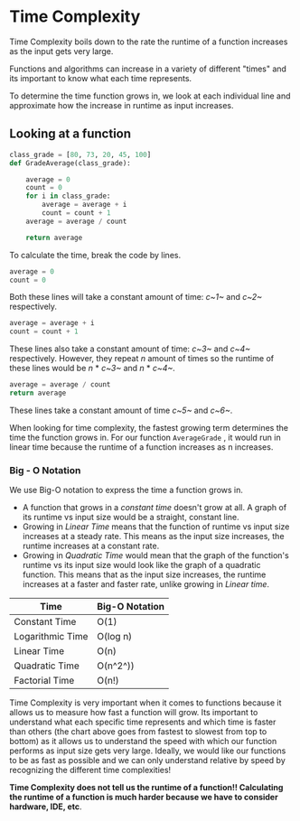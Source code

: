 # Time Complexity

Time Complexity boils down to the rate the runtime of a function increases as the input gets very large. 

Functions and algorithms can increase in a variety of different "times" and its important to know what each time represents. 

To determine the time function grows in, we look at each individual line and approximate how the increase in runtime as input increases. 

## Looking at a function

``` python
class_grade = [80, 73, 20, 45, 100]
def GradeAverage(class_grade):

    average = 0
    count = 0
    for i in class_grade:
        average = average + i
        count = count + 1
    average = average / count

    return average

```

To calculate the time, break the code by lines.

```python
average = 0     
count = 0
```

Both these lines will take a constant amount of time: *c~1~* and *c~2~* respectively. 

```python
average = average + i
count = count + 1
```

These lines also take a constant amount of time: *c~3~* and *c~4~* respectively. However, they repeat *n* amount of times so the runtime of these lines would be *n* * *c~3~* and *n* * *c~4~*. 

``` python
average = average / count 
return average
```

 These lines take a constant amount of time *c~5~* and *c~6~*. 

When looking for time complexity, the fastest growing term determines the time the function grows in. For our function `AverageGrade` , it would run in linear time because the runtime of a function increases as n increases. 

### Big - O Notation

We use Big-O notation to express the time a function grows in. 

* A function that grows in a *constant time* doesn't grow at all. A graph of its runtime vs input size would be a straight, constant line. 
* Growing in *Linear Time* means that the function of runtime vs input size increases at a steady rate. This means as the input size increases, the runtime increases at a constant rate. 
* Growing in *Quadratic Time* would mean that the graph of the function's runtime vs its input size would look like the graph of a quadratic function. This means that as the input size increases, the runtime increases at a faster and faster rate, unlike growing in *Linear time*.

| Time             | Big-O Notation |
| ---------------- | -------------- |
| Constant Time    | O(1)           |
| Logarithmic Time | O(log n)       |
| Linear Time      | O(n)           |
| Quadratic Time   | O(n^2^))       |
| Factorial Time   | O(n!)          |

Time Complexity is very important when it comes to functions because it allows us to measure how fast a function will grow. Its important to understand what each specific time represents and which time is faster than others (the chart above goes from fastest to slowest from top to bottom) as it allows us to understand the speed with which our function performs as input size gets very large. Ideally, we would like our functions to be as fast as possible and we can only understand relative by speed by recognizing the different time complexities!

**Time Complexity does not tell us the runtime of a function!! Calculating the runtime of a function is much harder because we have to consider hardware, IDE, etc**.

